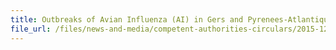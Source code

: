 ```yaml
---
title: Outbreaks of Avian Influenza (AI) in Gers and Pyrenees-Atlantiques, France 
file_url: /files/news-and-media/competent-authorities-circulars/2015-12-15-CA.pdf
---
```

